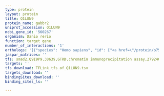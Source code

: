 ```yaml
---
type: protein
layout: protein
title: Q1LUN9
protein_name: gabbr2
uniprot_accession: Q1LUN9
ncbi_gene_id: '560267'
organism: Danio rerio
function: target gene
number_of_interactions: '1'
orthologs: '[{"species": "Homo sapiens", "id": ["<a href=\"/protein/o75899\">O75899</a>"]}, {"species": "Mus musculus", "id": ["<a href=\"/protein/q80t41\">Q80T41</a>"]}, {"species": "Rattus norvegicus", "id": ["<a href=\"/protein/a0a0a0mxv8\">A0A0A0MXV8</a>"]}, {"species": "Caenorhabditis elegans", "id": ["<a href=\"/protein/g5ecb2\">G5ECB2</a>"]}]'
jaspar_matrices: ''
tfs: smad2,Q9I9P9,30639,GTRD,chromatin immunoprecipitation assay,27924024%5Buid%5D,No
targets: ''
tfs_download: TFLink_tfs_of_Q1LUN9.tsv
targets_download: ''
bindingSites_download: ''
binding_sites_ls: ''

---
```

